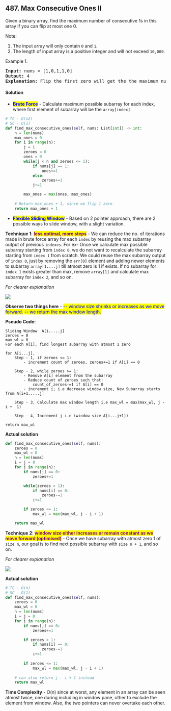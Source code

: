 ## 487.  Max Consecutive Ones II

Given a binary array, find the maximum number of consecutive 1s in this array if you can flip at most one 0.

Note:

1. The input array will only contain `0` and `1`.
2. The length of input array is a positive integer and will not exceed `10,000`.

Example 1.

<pre>
<b>Input:</b> nums = [1,0,1,1,0]
<b>Output:</b> 4
<b>Explanation:</b> Flip the first zero will get the the maximum number of consecutive 1s. After flipping, the maximum number of consecutive 1s is 4.
</pre>

#### Solution

* <mark style="color:blue;">**Brute Force**</mark> - Calculate maximum possible subarray for each index, where first element of subarray will be the `array[index]`

```python
# TC - O(n2)
# SC - O(1)
def find_max_consecutive_ones(self, nums: List[int]) -> int:
    n = len(nums)
    max_ones = 0
    for i in range(n):
        j = i
        zeroes = 0
        ones = 0
        while(j < n and zeroes <= 1):
            if nums[j] == 1:
                ones+=1
            else:
                zeroes+=1   
            j+=1

        max_ones = max(ones, max_ones)
      
	# Return max_ones + 1, since we flip 1 zero
    return max_ones + 1
```

-  <mark style="color:blue;">**Flexible Sliding Window**</mark> - Based on 2 pointer approach, there are 2 possible ways to slide window, with a slight variation.

**Technique 1**: <mark style="color:purple;">**less optimal, more steps**</mark> -  We can reduce the no. of iterations made in brute force array for each `index` by reusing the max subarray output of previous `indexes`. For ex- Once we calculate max possible subarray starting from `index 0`, we do not want to recalculate the subarray starting from `index 1` from scratch. We could reuse the max subarray output of `index 0`, just by removing the `arr[0]` element and adding newer elements to subarray `array[1....j]` till atmost zero is 1 if exists. If no subarray for `index 1` exists greater than max, remove `array[1]` and calculate max subarray for `index 2`, and so on. 

_For clearer explanation_

![](../../.gitbook/assets/variable\_window\_size.jpeg)

**Observe two things here** -
<mark style="color:blue;"> -- window size shrinks or increases as we move forward.</mark>
<mark style="color:blue;">
 -- we return the max window length.</mark>
 
**Pseudo Code:**

```
Sliding Window  A[i.....j]
zeroes = 0
max_wl = 0
For each A[i], find longest subarray with atmost 1 zero

for A[i...j], 
	Step - 1, if zeroes <= 1:
		- increment count of zeroes, zeroes+=1 if A[i] == 0
		
	Step - 2, while zeroes >= 1:
		- Remove A[i] element from the subarray
		- Reduce count of zeroes such that:
			count_of_zeroes-=1 if A[i] == 0
		- increment i; i.e decrease window size, New Subarray starts from A[i+1.....j]
		
	Step - 3, Calculate max window length i.e max_wl = max(max_wl, j - i +  1)
	
	Step - 4, Increment j i.e (window size A[i...j+1])
		
return max_wl
```

**Actual solution**

```python
def find_max_consecutive_ones(self, nums):
    zeroes = 0
    max_wl = 0
    n = len(nums)
    i = j = 0
	for j in range(n):
    	if nums[j] == 0:
    		zeroes+=1

    	while(zeroes > 1):
    		if nums[i] == 0:
    			zeroes-=1
    		i+=1

		if zeroes <= 1:
            max_wl = max(max_wl, j - i + 1)

	return max_wl
```

**Technique 2**: <mark style="color:purple;">**window size either increases or remain constant as we move forward (optimised)**</mark> - Once we have subarray with atmost zero 1 of `size n`, our goal is to find next possible subarray with `size n + 1`, and so on.

_For clearer explanation_

![](<../../.gitbook/assets/fixed\_window\_size.jpeg>)

**Actual solution**

```python
# TC - O(n)
# SC - O(1)
def find_max_consecutive_ones(self, nums):
    zeroes = 0
    max_wl = 0
    n = len(nums)
    i = j = 0
    for j in range(n):
    	if nums[j] == 0:
            zeroes+=1

    	if zeroes > 1:
            if nums[i] == 0:
                zeroes-=1
            i+=1
        
    	if zeroes <= 1:
            max_wl = max(max_wl, j - i + 1)
	
	# can also return j - i + 1 instead
	return max_wl
```

**Time Complexity** - O(n) since at worst, any element in an  array can be seen atmost twice, one during including in window pane, other to exclude the element from window. Also, the two pointers can never overtake each other.